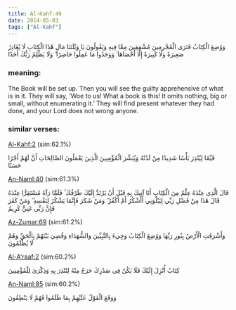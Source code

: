 ```yaml
---
title: Al-Kahf:49
date: 2014-05-03
tags: ["Al-Kahf"]
---
```

وَوُضِعَ الْكِتَابُ فَتَرَى الْمُجْرِمِينَ مُشْفِقِينَ مِمَّا فِيهِ وَيَقُولُونَ يَا وَيْلَتَنَا مَالِ هَٰذَا الْكِتَابِ لَا يُغَادِرُ صَغِيرَةً وَلَا كَبِيرَةً إِلَّا أَحْصَاهَا ۚ وَوَجَدُوا مَا عَمِلُوا حَاضِرًا ۗ وَلَا يَظْلِمُ رَبُّكَ أَحَدًا
### meaning: 
The Book will be set up. Then you will see the guilty apprehensive of what is in it. They will say, ‘Woe to us! What a book is this! It omits nothing, big or small, without enumerating it.’ They will find present whatever they had done, and your Lord does not wrong anyone.
### similar verses: 

[Al-Kahf:2](/18/2) (sim:62.1%)

قَيِّمًا لِيُنْذِرَ بَأْسًا شَدِيدًا مِنْ لَدُنْهُ وَيُبَشِّرَ الْمُؤْمِنِينَ الَّذِينَ يَعْمَلُونَ الصَّالِحَاتِ أَنَّ لَهُمْ أَجْرًا حَسَنًا

[An-Naml:40](/27/40) (sim:61.3%)

قَالَ الَّذِي عِنْدَهُ عِلْمٌ مِنَ الْكِتَابِ أَنَا آتِيكَ بِهِ قَبْلَ أَنْ يَرْتَدَّ إِلَيْكَ طَرْفُكَ ۚ فَلَمَّا رَآهُ مُسْتَقِرًّا عِنْدَهُ قَالَ هَٰذَا مِنْ فَضْلِ رَبِّي لِيَبْلُوَنِي أَأَشْكُرُ أَمْ أَكْفُرُ ۖ وَمَنْ شَكَرَ فَإِنَّمَا يَشْكُرُ لِنَفْسِهِ ۖ وَمَنْ كَفَرَ فَإِنَّ رَبِّي غَنِيٌّ كَرِيمٌ

[Az-Zumar:69](/39/69) (sim:61.2%)

وَأَشْرَقَتِ الْأَرْضُ بِنُورِ رَبِّهَا وَوُضِعَ الْكِتَابُ وَجِيءَ بِالنَّبِيِّينَ وَالشُّهَدَاءِ وَقُضِيَ بَيْنَهُمْ بِالْحَقِّ وَهُمْ لَا يُظْلَمُونَ

[Al-A'raaf:2](/7/2) (sim:60.2%)

كِتَابٌ أُنْزِلَ إِلَيْكَ فَلَا يَكُنْ فِي صَدْرِكَ حَرَجٌ مِنْهُ لِتُنْذِرَ بِهِ وَذِكْرَىٰ لِلْمُؤْمِنِينَ

[An-Naml:85](/27/85) (sim:60.2%)

وَوَقَعَ الْقَوْلُ عَلَيْهِمْ بِمَا ظَلَمُوا فَهُمْ لَا يَنْطِقُونَ
